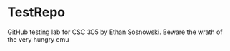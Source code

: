 # TestRepo
GitHub testing lab for CSC 305 by Ethan Sosnowski.
Beware the wrath of the very hungry emu
